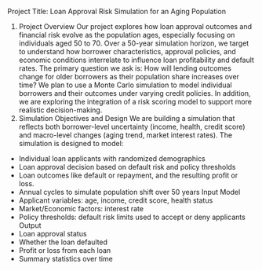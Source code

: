 Project Title: Loan Approval Risk Simulation for an Aging Population 
1.	Project Overview 
Our project explores how loan approval outcomes and financial risk evolve as the population ages, especially focusing on individuals aged 50 to 70. Over a 50-year simulation horizon, we target to understand how borrower characteristics, approval policies, and economic conditions interrelate to influence loan profitability and default rates.  The primary question we ask is: How will lending outcomes change for older borrowers as their population share increases over time?
We plan to use a Monte Carlo simulation to model individual borrowers and their outcomes under varying credit policies. In addition, we are exploring the integration of a risk scoring model to support more realistic decision-making.
2.	Simulation Objectives and Design 
We are building a simulation that reflects both borrower-level uncertainty (income, health, credit score) and macro-level changes (aging trend, market interest rates). The simulation is designed to model:
-	Individual loan applicants with randomized demographics
-	Loan approval decision based on default risk and policy thresholds
-	Loan outcomes like default or repayment, and the resulting profit or loss.
-	Annual cycles to simulate population shift over 50 years
Input Model
-	Applicant variables: age, income, credit score, health status
-	Market/Economic factors: interest rate
-	Policy thresholds: default risk limits used to accept or deny applicants 
Output
-	Loan approval status 
-	Whether the loan defaulted 
-	Profit or loss from each loan 
-	Summary statistics over time 
